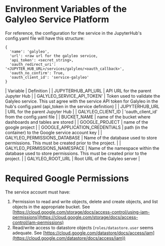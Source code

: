 # Environment Variables of the Galyleo Service Platform

For reference, the configuration for the service in the JupyterHub's config.yaml file will have this structure:
```
{
  'name': 'galyleo',
  'url': <raw url for the galyleo service,
  'api_token': <secret_string>,
  'oauth_redirect_uri': '<JUPYTER_HUB_URL>/services/galyleo/<oauth_callback>',
  'oauth_no_confirm': True,
  'oauth_client_id': 'service-galyleo'
}
```
| Variable | Definition |
| JUPYTERHUB_API_URL | API URL for the parent Jupyter Hub |
|  GALYLEO_SERVICE_API_TOKEN' | Token used to validate the Galyleo service.  This ust agree with the service API token for Galyleo in the hub's config.yaml (api_token in the service definition) |
| JUPYTERHUB_URL |  URL for the parent Jupyter Hub |
| GALYLEO_CLIENT_ID | 'oauth_client_id' from the config.yaml file |
| BUCKET_NAME | name of the bucket where dashboards and tables are stored |
| GOOGLE_PROJECT | name of the google project |
| GOOGLE_APPLICATION_CREDENTIALS | path (in the container) to the Google service account key |
| GALYLEO_PERMISSIONS_DATABASE | Name of the  database used to store permissions.  This must be created prior to the project. |
| GALYLEO_PERMISSIONS_NAMESPACE | Name of the namespace within the  database used to store permissions.  This must be created prior to the project. |
| GALYLEO_ROOT_URL | Root URL of the Galyleo server |

# Required Google Permissions
The service account must have:
1. Permission to read and write objects, delete and create objects, and list objects in the appropriate bucket.  See [https://cloud.google.com/storage/docs/access-control/using-iam-permissions](https://cloud.google.com/storage/docs/access-control/iam-permissions)
2. Read/write access to datastore objects (`roles/datastore.user` seems adequate.  See [https://cloud.google.com/datastore/docs/access/iam](https://cloud.google.com/datastore/docs/access/iam))
